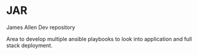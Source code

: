 # JAR
James Allen Dev repository

Area to develop multiple ansible playbooks to look into application and full stack deployment.
